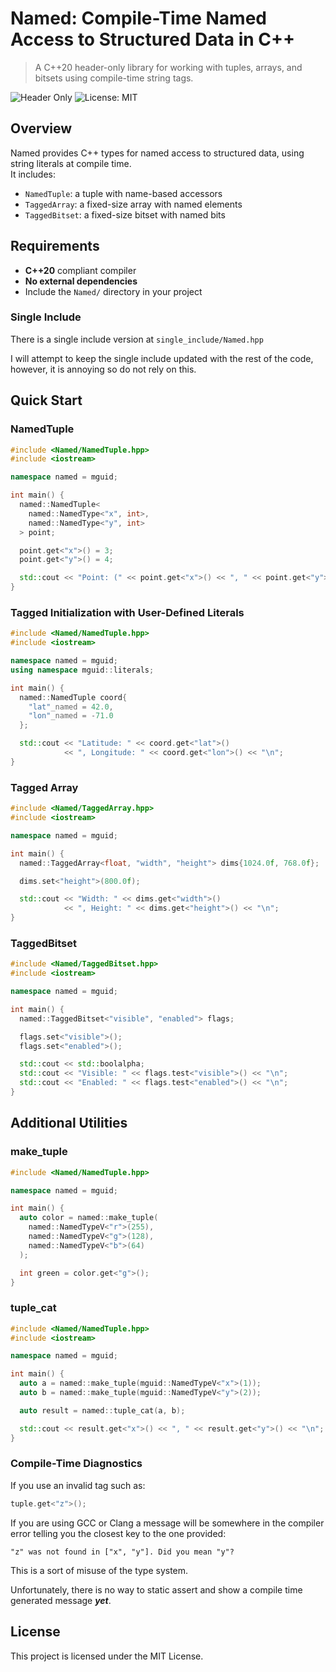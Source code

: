 # Named: Compile-Time Named Access to Structured Data in C++

> A C++20 header-only library for working with tuples, arrays, and bitsets using compile-time string tags.

![Header Only](https://img.shields.io/badge/header--only-yes-green)
![License: MIT](https://img.shields.io/badge/license-MIT-yellow)

## Overview

Named provides C++ types for named access to structured data, using string literals at compile time.  
It includes:

- `NamedTuple`: a tuple with name-based accessors
- `TaggedArray`: a fixed-size array with named elements
- `TaggedBitset`: a fixed-size bitset with named bits

## Requirements

- **C++20** compliant compiler
- **No external dependencies**
- Include the `Named/` directory in your project

### Single Include

There is a single include version at `single_include/Named.hpp`

I will attempt to keep the single include updated with the rest of the code, however, it is annoying so do not rely on this.

## Quick Start

### NamedTuple

```c++
#include <Named/NamedTuple.hpp>
#include <iostream>

namespace named = mguid;

int main() {
  named::NamedTuple<
    named::NamedType<"x", int>,
    named::NamedType<"y", int>
  > point;

  point.get<"x">() = 3;
  point.get<"y">() = 4;

  std::cout << "Point: (" << point.get<"x">() << ", " << point.get<"y">() << ")\n";
}
```

### Tagged Initialization with User-Defined Literals

```c++
#include <Named/NamedTuple.hpp>
#include <iostream>

namespace named = mguid;
using namespace mguid::literals;

int main() {
  named::NamedTuple coord{
    "lat"_named = 42.0,
    "lon"_named = -71.0
  };

  std::cout << "Latitude: " << coord.get<"lat">()
            << ", Longitude: " << coord.get<"lon">() << "\n";
}
```

### Tagged Array

```c++
#include <Named/TaggedArray.hpp>
#include <iostream>

namespace named = mguid;

int main() {
  named::TaggedArray<float, "width", "height"> dims{1024.0f, 768.0f};

  dims.set<"height">(800.0f);

  std::cout << "Width: " << dims.get<"width">()
            << ", Height: " << dims.get<"height">() << "\n";
}
```

### TaggedBitset

```c++
#include <Named/TaggedBitset.hpp>
#include <iostream>

namespace named = mguid;

int main() {
  named::TaggedBitset<"visible", "enabled"> flags;

  flags.set<"visible">();
  flags.set<"enabled">();

  std::cout << std::boolalpha;
  std::cout << "Visible: " << flags.test<"visible">() << "\n";
  std::cout << "Enabled: " << flags.test<"enabled">() << "\n";
}
```

## Additional Utilities

### make_tuple

```c++
#include <Named/NamedTuple.hpp>

namespace named = mguid;

int main() {
  auto color = named::make_tuple(
    named::NamedTypeV<"r">(255),
    named::NamedTypeV<"g">(128),
    named::NamedTypeV<"b">(64)
  );

  int green = color.get<"g">();
}
```

### tuple_cat

```c++
#include <Named/NamedTuple.hpp>
#include <iostream>

namespace named = mguid;

int main() {
  auto a = named::make_tuple(mguid::NamedTypeV<"x">(1));
  auto b = named::make_tuple(mguid::NamedTypeV<"y">(2));

  auto result = named::tuple_cat(a, b);

  std::cout << result.get<"x">() << ", " << result.get<"y">() << "\n";
}
```

### Compile-Time Diagnostics

If you use an invalid tag such as:

```c++
tuple.get<"z">();
```

If you are using GCC or Clang a message will be somewhere in the compiler error telling you the closest key to the one provided:

```
"z" was not found in ["x", "y"]. Did you mean "y"?
```

This is a sort of misuse of the type system.

Unfortunately, there is no way to static assert and show a compile time generated message ***yet***.

## License

This project is licensed under the MIT License.
